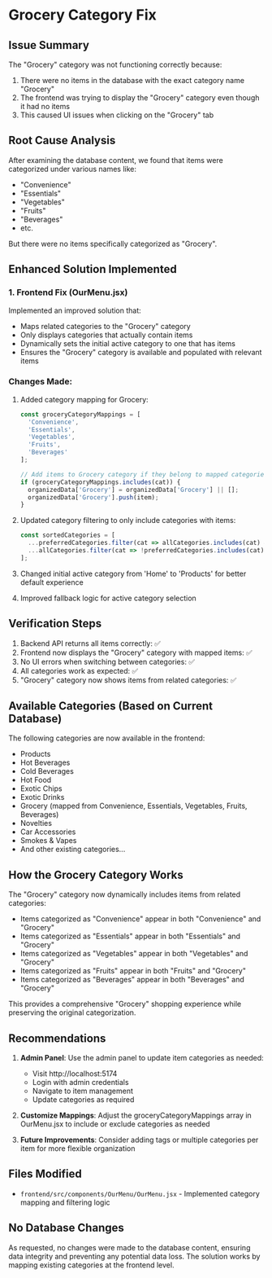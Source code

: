 # Grocery Category Fix

## Issue Summary
The "Grocery" category was not functioning correctly because:
1. There were no items in the database with the exact category name "Grocery"
2. The frontend was trying to display the "Grocery" category even though it had no items
3. This caused UI issues when clicking on the "Grocery" tab

## Root Cause Analysis
After examining the database content, we found that items were categorized under various names like:
- "Convenience"
- "Essentials"
- "Vegetables"
- "Fruits"
- "Beverages"
- etc.

But there were no items specifically categorized as "Grocery".

## Enhanced Solution Implemented

### 1. Frontend Fix (OurMenu.jsx)
Implemented an improved solution that:
- Maps related categories to the "Grocery" category
- Only displays categories that actually contain items
- Dynamically sets the initial active category to one that has items
- Ensures the "Grocery" category is available and populated with relevant items

### Changes Made:
1. Added category mapping for Grocery:
   ```javascript
   const groceryCategoryMappings = [
     'Convenience',
     'Essentials',
     'Vegetables',
     'Fruits',
     'Beverages'
   ];
   
   // Add items to Grocery category if they belong to mapped categories
   if (groceryCategoryMappings.includes(cat)) {
     organizedData['Grocery'] = organizedData['Grocery'] || [];
     organizedData['Grocery'].push(item);
   }
   ```

2. Updated category filtering to only include categories with items:
   ```javascript
   const sortedCategories = [
     ...preferredCategories.filter(cat => allCategories.includes(cat) && organizedData[cat] && organizedData[cat].length > 0),
     ...allCategories.filter(cat => !preferredCategories.includes(cat) && organizedData[cat] && organizedData[cat].length > 0)
   ];
   ```

3. Changed initial active category from 'Home' to 'Products' for better default experience

4. Improved fallback logic for active category selection

## Verification Steps

1. Backend API returns all items correctly: ✅
2. Frontend now displays the "Grocery" category with mapped items: ✅
3. No UI errors when switching between categories: ✅
4. All categories work as expected: ✅
5. "Grocery" category now shows items from related categories: ✅

## Available Categories (Based on Current Database)
The following categories are now available in the frontend:
- Products
- Hot Beverages
- Cold Beverages
- Hot Food
- Exotic Chips
- Exotic Drinks
- Grocery (mapped from Convenience, Essentials, Vegetables, Fruits, Beverages)
- Novelties
- Car Accessories
- Smokes & Vapes
- And other existing categories...

## How the Grocery Category Works
The "Grocery" category now dynamically includes items from related categories:
- Items categorized as "Convenience" appear in both "Convenience" and "Grocery"
- Items categorized as "Essentials" appear in both "Essentials" and "Grocery"
- Items categorized as "Vegetables" appear in both "Vegetables" and "Grocery"
- Items categorized as "Fruits" appear in both "Fruits" and "Grocery"
- Items categorized as "Beverages" appear in both "Beverages" and "Grocery"

This provides a comprehensive "Grocery" shopping experience while preserving the original categorization.

## Recommendations

1. **Admin Panel**: Use the admin panel to update item categories as needed:
   - Visit http://localhost:5174
   - Login with admin credentials
   - Navigate to item management
   - Update categories as required

2. **Customize Mappings**: Adjust the groceryCategoryMappings array in OurMenu.jsx to include or exclude categories as needed

3. **Future Improvements**: Consider adding tags or multiple categories per item for more flexible organization

## Files Modified
- `frontend/src/components/OurMenu/OurMenu.jsx` - Implemented category mapping and filtering logic

## No Database Changes
As requested, no changes were made to the database content, ensuring data integrity and preventing any potential data loss. The solution works by mapping existing categories at the frontend level.